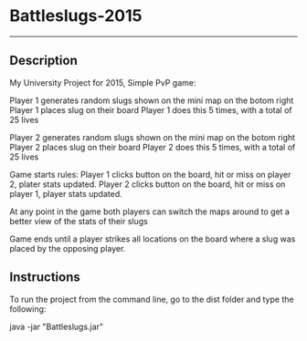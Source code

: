 # Battleslugs-2015

---

## Description

My University Project for 2015, Simple PvP game:

Player 1 generates random slugs shown on the mini map on the botom right
Player 1 places slug on their board
Player 1 does this 5 times, with a total of 25 lives

Player 2 generates random slugs shown on the mini map on the botom right
Player 2 places slug on their board
Player 2 does this 5 times, with a total of 25 lives

Game starts rules:
Player 1 clicks button on the board, hit or miss on player 2, plater stats updated.
Player 2 clicks button on the board, hit or miss on player 1, player stats updated.

At any point in the game both players can switch the maps around to get a better view of the stats of their slugs

Game ends until a player strikes all locations on the board where a slug was placed by the opposing player.

## Instructions
To run the project from the command line, go to the dist folder and
type the following:

java -jar "Battleslugs.jar"